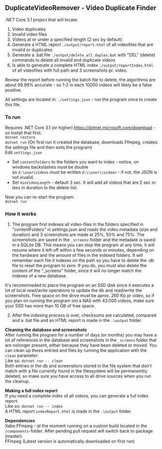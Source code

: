 ## DuplicateVideoRemover - Video Duplicate Finder 

.NET Core 3.1 project that will locate:
1. Video duplicates
2. Invalid video files 
3. Videos at or under a specified length (2 sec by default)
4. Generate a HTML report `./output/report.html` of all videofiles that are invalid or duplicates
5. Generate a .bat file `./output/delete_all_duples.bat` with "DEL" (delete) commands to delete all invalid and duplicate videos 
4. Is able to generate a complete HTML index `./output/reportIndex.html` of all videofiles with full path and 3 screenshots pr. video.

Review the report before running the batch file to delete, the algorithms are about 99.99% accurate - so 1-2 in each 10000 videos will likely be a false positive.   

All settings are located in: `./settings.json`  - run the program once to create this file.  

### To run
Requires .NET Core 3.1 (or higher) https://dotnet.microsoft.com/download - so install that first.  
`dotnet restore`  
`dotnet run` (On first run it created the database, downloads Ffmpeg, creates the settings file and then exits the program)   
Edit `settings.json`  
* Set `contentFolders` to the folders you want to index - notice, on windows backslashes must be double  
  so `d:\user\videos` must be written `d:\\user\\videos` - if not, the JSON is not invalid.   
* Set `minVideoLength` - default 3 sec. It will add all videos that are 2 sec or less in duration to the delete-list.    

Now you can re-start the program:   
`dotnet run` 

### How it works
1. The program first indexes all video-files in the folders specified in "contentFolders" in settings.json and reads the video metadata (size and duration) and 3 screenshots are made at 25%, 50% and 75%.
The screenshots are saved in the `_screens`-folder and the metadate is saved in a SQLite DB. This means you can stop the program at any time, it will resume where it left off within a few seconds or minutes, depending on the hardware and the amount of files in the indexed folders.  It will remember each file it indexes on the path so you have to delete the .db file to reset the program to zero. If you do, you must also delete the content of the "_screens" folder, since it will no longer match the indexes of a new database.

It's recommneded to place the program on an SSD disk since it executes a lot of local read/write operations to update the db and read/write the screenshots. Free space on the drive must be aprox. 260 Kb pr video, so if you plan on running the program om a NAS with 43.000 videos, make sure your SSD has more than 10 GB of free space.   

2. After the indexing process is over, checksums are calculated, compared and a .bat file and an HTML report is made in the `.\output` folder.  

**Cleaning the database and screenshots**  
After running the program for a number of days (or months) you may have a lot of references in the database and screenshots in the `_screens` folder that are nolonger present, either because they have been deleted or moved. You can clean up thoes entried and files by running the application with the `clean` parameter.  
Like so: `dotnet run -- clean`  
Both entries in the db and screenshors stored in the file system that don't match with a file currently found in the filessystem will be permanemtly deleted, so make sure you have access to all drive sources when you run the cleanup.  

**Making a full index report**  
If you need a complete index of all videos, you can generate a full index report.  
Like so: `dotnet run -- index`  
A HTML report `indexReport.html` is made in the `.\output` folder. 

**Dependencies**  
Xabe.FFmpeg - at the moment running on a custom build located in the `/components`-folder. After pending pull request will switch back to package (master).  
FFmpeg (Latest version is automatically downloaded on first run)  
